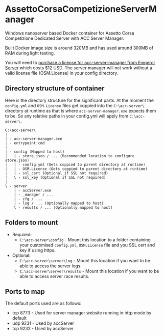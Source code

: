 # AssettoCorsaCompetizioneServerManager
Windows nanoserver based Docker container for Assetto Corsa Competizione Dedicated Server with ACC Server Manager.

Built Docker image size is around 320MB and has used around 300MB of RAM during light testing.

You will need to [purchase a license for acc-server-manager from Emperor Server](https://emperorservers.com/products/accsm) which costs $12 USD. The server manager will not work without a valid license file (OSM.License) in your config directory.

## Directory structure of container
Here is the directory structure for the significant parts. At the moment the `config.yml` and `OSM.License` files get coppied into the `C:\acc-server\` directory at runtime as that is where `acc-server-manager.exe` expects them to be. So any relative paths in your config.yml will apply from `C:\acc-server\`.

    C:\acc-server\
    |
    | - acc-server-manager.exe
    | - entrypoint.cmd
    |
    | - config (Mapped to host)
    |   | - store.json / ... (Recommended location to configure store.json)
    |   | - config.yml (Gets coppied to parent directory at runtime)
    |   | - OSM.License (Gets coppied to parent directory at runtime)
    |   | - ssl_cert (Optional if SSL not required)
    |   \ - ssl_key (Optional if SSL not required)
    |
    \ - server
        | - accServer.exe
        | - _manager / ...
        | - cfg / ...
        | - log / ... (Optionally mapped to host)
        \ - results / ... (Optionally mapped to host)

## Folders to mount
 
- Required:
  - `C:\acc-server\config` - Mount this location to a folder containing your customised `config.yml`, `OSM.License` file and you SSL cert and key if using https.
- Optional:
  - `C:\acc-server\server\log` - Mount this location if you want to be able to access the server logs.
  - `C:\acc-server\server\results` - Mount this location if you want to be able to access server race results.

## Ports to map
The default ports used are as follows:
- tcp 8773 - Used for server manager website running in http mode by default
- udp 9231 - Used by accServer
- tcp 9232 - Used by accServer
